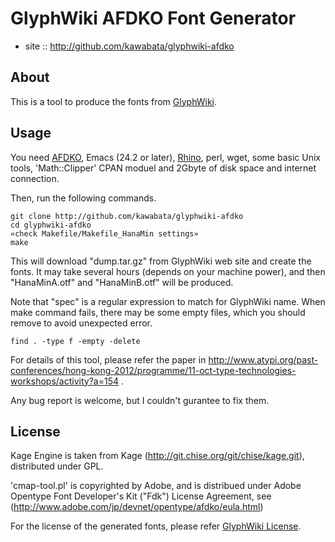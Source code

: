 GlyphWiki AFDKO Font Generator
==============================

- site :: http://github.com/kawabata/glyphwiki-afdko

## About

This is a tool to produce the fonts from [GlyphWiki](http://glyphwiki.org).

## Usage

You need [AFDKO](http://www.adobe.com/jp/devnet/opentype/afdko.html),
Emacs (24.2 or later),
[Rhino](https://developer.mozilla.org/ja/docs/Rhino), perl, wget, some
basic Unix tools, 'Math::Clipper' CPAN moduel and 2Gbyte of disk space
and internet connection.

Then, run the following commands.

    git clone http://github.com/kawabata/glyphwiki-afdko
    cd glyphwiki-afdko
    «check Makefile/Makefile_HanaMin settings»
    make

This will download "dump.tar.gz" from GlyphWiki web site and create
the fonts. It may take several hours (depends on your machine power),
and then "HanaMinA.otf" and "HanaMinB.otf" will be produced.

Note that "spec" is a regular expression to match for GlyphWiki name.
When make command fails, there may be some empty files, which you
should remove to avoid unexpected error.

    find . -type f -empty -delete

For details of this tool, please refer the paper in
http://www.atypi.org/past-conferences/hong-kong-2012/programme/11-oct-type-technologies-workshops/activity?a=154
.

Any bug report is welcome, but I couldn't gurantee to fix them.

## License

Kage Engine is taken from Kage
(http://git.chise.org/git/chise/kage.git), distributed under GPL.

'cmap-tool.pl' is copyrighted by Adobe, and is distribued under Adobe
Opentype Font Developer's Kit ("Fdk") License Agreement, see
(http://www.adobe.com/jp/devnet/opentype/afdko/eula.html)

For the license of the generated fonts, please refer
[GlyphWiki License](http://en.glyphwiki.org/wiki/GlyphWiki:License).
